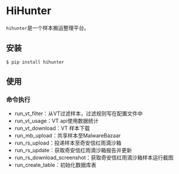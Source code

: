 # HiHunter

`hihunter`是一个样本搬运整理平台。

## 安装

```
$ pip install hihunter
```

## 使用

### 命令执行

* run_vt_filter：从VT过滤样本，过滤规则写在配置文件中
* run_vt_usage：VT api使用数据统计
* run_vt_download：VT 样本下载
* run_mb_upload：共享样本至MalwareBazaar
* run_rs_upload：投递样本至奇安信红雨滴沙箱
* run_rs_update：获取奇安信红雨滴沙箱报告并更新
* run_rs_download_screenshot：获取奇安信红雨滴沙箱样本运行截图
* run_create_table：初始化数据库表

```

